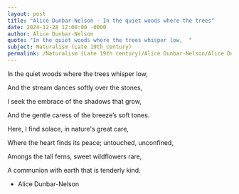 ```yaml
---
layout: post
title: "Alice Dunbar-Nelson - In the quiet woods where the trees"
date: 2024-12-28 12:00:00 -0000
author: Alice Dunbar-Nelson
quote: "In the quiet woods where the trees whisper low,  "
subject: Naturalism (Late 19th century)
permalink: /Naturalism (Late 19th century)/Alice Dunbar-Nelson/Alice Dunbar-Nelson - In the quiet woods where the trees
---
```


In the quiet woods where the trees whisper low,  

And the stream dances softly over the stones,  

I seek the embrace of the shadows that grow,  

And the gentle caress of the breeze’s soft tones.


Here, I find solace, in nature's great care,  

Where the heart finds its peace; untouched, unconfined,  

Amongs the tall ferns, sweet wildflowers rare,  

A communion with earth that is tenderly kind.

- Alice Dunbar-Nelson
